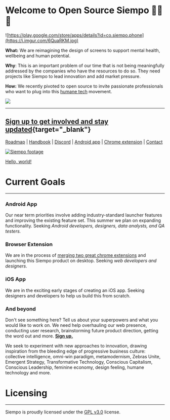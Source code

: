 
# Welcome to Open Source Siempo 💜📱✨

![https://play.google.com/store/apps/details?id=co.siempo.phone](https://i.imgur.com/6QuaRKM.jpg)


**What:** We are reimagining the design of screens to support mental health, wellbeing and human potential.

**Why**: This is an important problem of our time that is not being meaningfully addressed by the companies who have the resources to do so. They need projects like Siempo to lead innovation and add market pressure.

**How:** We recently pivoted to open source to invite passionate professionals who want to plug into this [humane tech](https:/http://humanetech.com/) movement.

![](https://i.imgur.com/MKh6jbC.png)


---

## [**Sign up to get involved and stay updated**](https://docs.google.com/forms/d/1-hqfeXyy8FcCCMX8CZHTRO54enZCf5TMY_ATzScbqaM/edit#responses){target="_blank"}

[Roadmap](https://trello.com/b/bVnnjPr4/siempo-development) | [Handbook](https://docs.google.com/document/d/119WKk-H9RbwyDoDzsNj4lKPcjKOrbUDtnEXjFJxhAaw/edit) | [Discord](https://discord.gg/KWZRMRs)  | [Android app](https://play.google.com/store/apps/details?id=co.siempo.phone) | [Chrome extension](https://chrome.google.com/webstore/detail/nudge-by-siempo-beta/hjoookglknijcfdlbcfnehfhicbknemj) | [Contact](mailto:info@siempo.co)



[![Siempo footage](http://img.youtube.com/vi/VnL7VPwe6A0/0.jpg)](http://www.youtube.com/watch?v=VnL7VPwe6A0)


<a href="http://example.com/" target="_blank">Hello, world!</a>

# Current Goals
---------------------

### Android App 
Our near term priorities involve adding industry-standard launcher features and improving the existing feature set. This summer we plan on expanding functionality. Seeking *Android developers, designers, data analysts, and QA testers.*

### Browser Extension
We are in the process of [merging two great chrome extensions](https://github.com/Get-Siempo/siempo-browser-ext) and launching this Siempo product on desktop. Seeking *web developers and designers*.

### iOS App
We are in the exciting early stages of creating an iOS app. Seeking designers and developers to help us build this from scratch.


### And beyond
Don't see something here? Tell us about your superpowers and what you would like to work on. We need help overhauling our web presence, conducting user research, brainstorming future product direction, getting the word out and more. [**Sign up.**](https://docs.google.com/forms/d/1-hqfeXyy8FcCCMX8CZHTRO54enZCf5TMY_ATzScbqaM/edit#responses)

We seek to experiment with new approaches to innovation, drawing inspiration from the bleeding edge of progressive business culture: collective intelligence, omni-win paradigm, metamodernism, Zebras Unite, Emergent Strategy, Transformative Technology, Conscious Capitalism, Conscious Leadership, feminine economy, design feeling, humane technology and more. 




# Licensing 
---------------------

Siempo is proudly licensed under the [GPL v3.0](https://www.gnu.org/licenses/gpl-3.0.txt) license.
